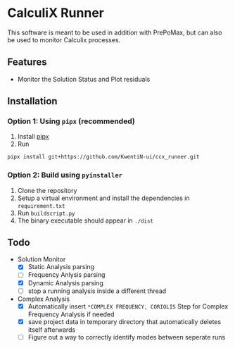 # CalculiX Runner
This software is meant to be used in addition with PrePoMax, but can also be used to monitor Calculix processes.

## Features
- Monitor the Solution Status and Plot residuals
## Installation
### Option 1: Using `pipx` (recommended)
1. Install [pipx](https://pipx.pypa.io/stable/)
2. Run
```bash
pipx install git+https://github.com/KwentiN-ui/ccx_runner.git
```

### Option 2: Build using `pyinstaller`
1. Clone the repository
2. Setup a virtual environment and install the dependencies in `requirement.txt`
3. Run `buildscript.py`
4. The binary executable should appear in `./dist`

## Todo
- Solution Monitor
    - [x] Static Analysis parsing
    - [ ] Frequency Anlysis parsing
    - [x] Dynamic Analysis parsing
    - [ ] stop a running analysis inside a different thread
- Complex Analysis
    - [x] Automatically insert `*COMPLEX FREQUENCY, CORIOLIS` Step for Complex Frequency Analysis if needed
    - [x] save project data in temporary directory that automatically deletes itself afterwards
    - [ ] Figure out a way to correctly identify modes between seperate runs
